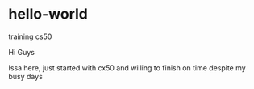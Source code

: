 # hello-world
training cs50

Hi Guys

Issa here, just started with cx50 and willing to finish on time despite my busy days
